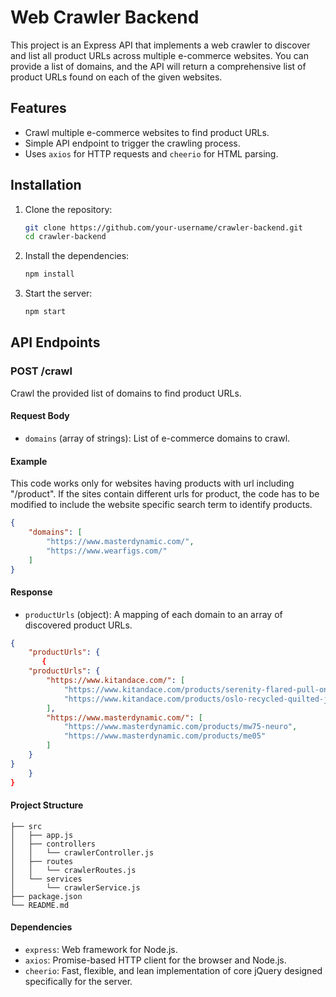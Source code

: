 # Web Crawler Backend

This project is an Express API that implements a web crawler to discover and list all product URLs across multiple e-commerce websites. You can provide a list of domains, and the API will return a comprehensive list of product URLs found on each of the given websites.

## Features

- Crawl multiple e-commerce websites to find product URLs.
- Simple API endpoint to trigger the crawling process.
- Uses `axios` for HTTP requests and `cheerio` for HTML parsing.

## Installation

1. Clone the repository:
    ```sh
    git clone https://github.com/your-username/crawler-backend.git
    cd crawler-backend
    ```

2. Install the dependencies:
    ```sh
    npm install
    ```

3. Start the server:
    ```sh
    npm start
    ```

## API Endpoints

### POST /crawl

Crawl the provided list of domains to find product URLs.

#### Request Body

- `domains` (array of strings): List of e-commerce domains to crawl.

#### Example
This code works only for websites having products with url including "/product". If the sites contain different urls for product, the code has to be modified to include the website specific search term to identify products.

```json
{
    "domains": [
        "https://www.masterdynamic.com/",
        "https://www.wearfigs.com/"
    ]
}
```

#### Response
- `productUrls` (object): A mapping of each domain to an array of discovered product URLs.

```json
{
    "productUrls": {
       {
    "productUrls": {
        "https://www.kitandace.com/": [
            "https://www.kitandace.com/products/serenity-flared-pull-on-pants-black",
            "https://www.kitandace.com/products/oslo-recycled-quilted-jacket-light-tan"
        ],
        "https://www.masterdynamic.com/": [
            "https://www.masterdynamic.com/products/mw75-neuro",
            "https://www.masterdynamic.com/products/me05"
        ]
    }
}
    }
}
```

#### Project Structure
```
├── src
│   ├── app.js
│   ├── controllers
│   │   └── crawlerController.js
│   ├── routes
│   │   └── crawlerRoutes.js
│   └── services
│       └── crawlerService.js
├── package.json
└── README.md
```

#### Dependencies
- `express`: Web framework for Node.js.
- `axios`: Promise-based HTTP client for the browser and Node.js.
- `cheerio`: Fast, flexible, and lean implementation of core jQuery designed specifically for the server.

